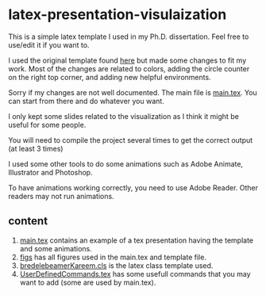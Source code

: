 # latex-presentation-visulaization
This is a simple latex template I used in my Ph.D. dissertation. Feel free to use/edit it if you want to.

I used the original template found [here](https://www.overleaf.com/latex/templates/bredelebeamer-beamer-class/khpmhsshvyrq) 
but made some changes to fit my work.
Most of the changes are related to colors, adding the circle counter on the right top corner, and adding new helpful environments.

Sorry if my changes are not well documented.
The main file is [main.tex](main.tex). You can start from there and do whatever you want.

I only kept some slides related to the visualization as I think it might be useful for some people.

You will need to compile the project several times to get the correct output (at least 3 times)

I used some other tools to do some animations such as Adobe Animate, Illustrator and Photoshop.

To have animations working correctly, you need to use Adobe Reader. Other readers may not run animations.

## content

1. [main.tex](main.tex) contains an example of a tex presentation having the template and some animations.
2. [figs](figs/) has all figures used in the main.tex and template file.
3. [bredelebeamerKareem.cls](bredelebeamerKareem.cls) is the latex class template used.
4. [UserDefinedCommands.tex](UserDefinedCommands.tex) has some usefull commands that you may want to add (some are used by main.tex).
